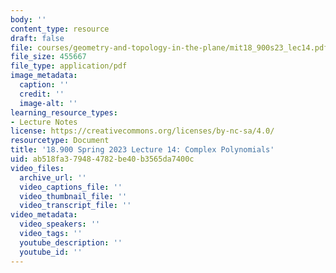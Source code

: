 ```yaml
---
body: ''
content_type: resource
draft: false
file: courses/geometry-and-topology-in-the-plane/mit18_900s23_lec14.pdf
file_size: 455667
file_type: application/pdf
image_metadata:
  caption: ''
  credit: ''
  image-alt: ''
learning_resource_types:
- Lecture Notes
license: https://creativecommons.org/licenses/by-nc-sa/4.0/
resourcetype: Document
title: '18.900 Spring 2023 Lecture 14: Complex Polynomials'
uid: ab518fa3-7948-4782-be40-b3565da7400c
video_files:
  archive_url: ''
  video_captions_file: ''
  video_thumbnail_file: ''
  video_transcript_file: ''
video_metadata:
  video_speakers: ''
  video_tags: ''
  youtube_description: ''
  youtube_id: ''
---
```

